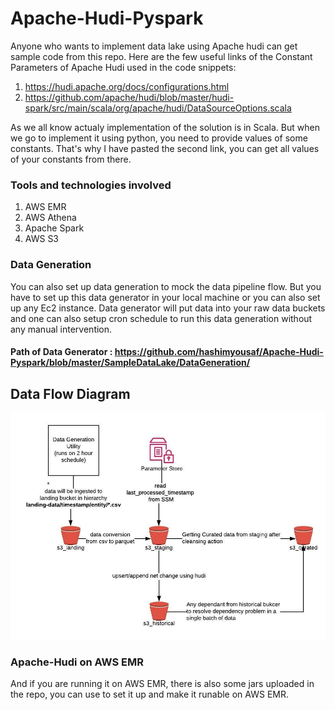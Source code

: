 # Apache-Hudi-Pyspark
Anyone who wants to implement data lake using Apache hudi can get sample code from this repo.
Here are the few useful links of the Constant Parameters of Apache Hudi used in the code snippets:
  1. https://hudi.apache.org/docs/configurations.html
  2. https://github.com/apache/hudi/blob/master/hudi-spark/src/main/scala/org/apache/hudi/DataSourceOptions.scala

As we all know actualy implementation of the solution is in Scala. But when we go to implement it using python, you need to provide values of some constants. That's why I have pasted the second link, you can get all values of your constants from there.

### Tools and technologies involved
  1. AWS EMR
  2. AWS Athena
  3. Apache Spark
  4. AWS S3
  
### Data Generation
You can also set up data generation to mock the data pipeline flow. But you have to set up this data generator in your local machine or you can also set up any Ec2 instance. Data generator will put data into your raw data buckets and one can also setup cron schedule to run this data generation without any manual intervention. 
#### Path of Data Generator : https://github.com/hashimyousaf/Apache-Hudi-Pyspark/blob/master/SampleDataLake/DataGeneration/

## Data Flow Diagram
![](training_data_lake_design.jpeg)


### Apache-Hudi on AWS EMR
And if you are running it on AWS EMR, there is also some jars uploaded in the repo, you can use to set it up and make it runable on AWS EMR.



